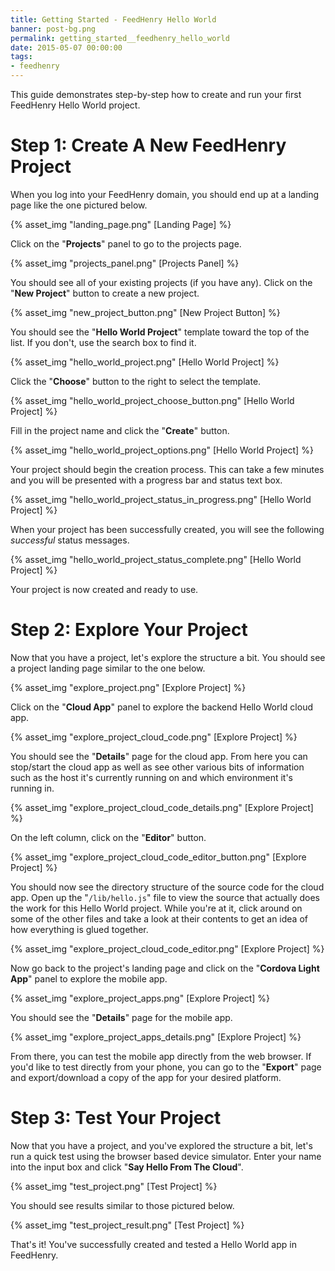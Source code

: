 ```yaml
---
title: Getting Started - FeedHenry Hello World
banner: post-bg.png
permalink: getting_started__feedhenry_hello_world
date: 2015-05-07 00:00:00
tags:
- feedhenry
---
```



This guide demonstrates step-by-step how to create and run your first FeedHenry Hello World project.<!-- more -->

# Step 1: Create A New FeedHenry Project

When you log into your FeedHenry domain, you should end up at a landing page like the one pictured below.

{% asset_img "landing_page.png" [Landing Page] %}

Click on the "__Projects__" panel to go to the projects page.

{% asset_img "projects_panel.png" [Projects Panel] %}

You should see all of your existing projects (if you have any). Click on the "__New Project__" button to create a new project.

{% asset_img "new_project_button.png" [New Project Button] %}

You should see the "__Hello World Project__" template toward the top of the list. If you don't, use the search box to find it.

{% asset_img "hello_world_project.png" [Hello World Project] %}

Click the "__Choose__" button to the right to select the template.

{% asset_img "hello_world_project_choose_button.png" [Hello World Project] %}

Fill in the project name and click the "__Create__" button.

{% asset_img "hello_world_project_options.png" [Hello World Project] %}

Your project should begin the creation process. This can take a few minutes and you will be presented with a progress bar and status text box.

{% asset_img "hello_world_project_status_in_progress.png" [Hello World Project] %}

When your project has been successfully created, you will see the following _successful_ status messages.

{% asset_img "hello_world_project_status_complete.png" [Hello World Project] %}

Your project is now created and ready to use.

# Step 2: Explore Your Project

Now that you have a project, let's explore the structure a bit. You should see a project landing page similar to the one below.

{% asset_img "explore_project.png" [Explore Project] %}

Click on the "__Cloud App__" panel to explore the backend Hello World cloud app.

{% asset_img "explore_project_cloud_code.png" [Explore Project] %}

You should see the "__Details__" page for the cloud app. From here you can stop/start the cloud app as well as see other various bits of information such as the host it's currently running on and which environment it's running in.

{% asset_img "explore_project_cloud_code_details.png" [Explore Project] %}

On the left column, click on the "__Editor__" button.

{% asset_img "explore_project_cloud_code_editor_button.png" [Explore Project] %}

You should now see the directory structure of the source code for the cloud app. Open up the "`/lib/hello.js`" file to view the source that actually does the work for this Hello World project. While you're at it, click around on some of the other files and take a look at their contents to get an idea of how everything is glued together.

{% asset_img "explore_project_cloud_code_editor.png" [Explore Project] %}

Now go back to the project's landing page and click on the "__Cordova Light App__" panel to explore the mobile app.

{% asset_img "explore_project_apps.png" [Explore Project] %}

You should see the "__Details__" page for the mobile app.

{% asset_img "explore_project_apps_details.png" [Explore Project] %}

From there, you can test the mobile app directly from the web browser. If you'd like to test directly from your phone, you can go to the "__Export__" page and export/download a copy of the app for your desired platform.

# Step 3: Test Your Project

Now that you have a project, and you've explored the structure a bit, let's run a quick test using the browser based device simulator. Enter your name into the input box and click "__Say Hello From The Cloud__".

{% asset_img "test_project.png" [Test Project] %}

You should see results similar to those pictured below.

{% asset_img "test_project_result.png" [Test Project] %}

That's it! You've successfully created and tested a Hello World app in FeedHenry.
